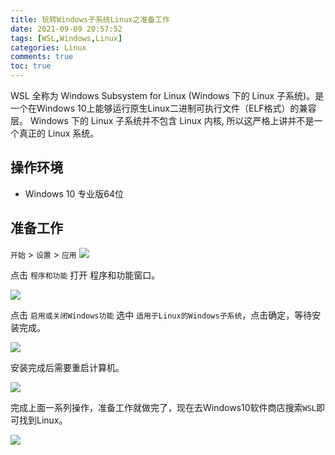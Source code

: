 ```yaml
---
title: 玩转Windows子系统Linux之准备工作
date: 2021-09-09 20:57:52
tags: [WSL,Windows,Linux]
categories: Linux
comments: true
toc: true
---
```


WSL 全称为 Windows Subsystem for Linux (Windows 下的 Linux 子系统)。是一个在Windows 10上能够运行原生Linux二进制可执行文件（ELF格式）的兼容层。 Windows 下的 Linux 子系统并不包含 Linux 内核, 所以这严格上讲并不是一个真正的 Linux 系统。

<!--more-->


## 操作环境

- Windows 10 专业版64位


## 准备工作

`开始` > `设置` > `应用`
![](https://gitee.com/Sogrey/gitee-cdn/raw/master/imgs/wsl01.png)

点击 `程序和功能` 打开 程序和功能窗口。

![](https://gitee.com/Sogrey/gitee-cdn/raw/master/imgs/wsl02.png)

点击 `启用或关闭Windows功能` 选中 `适用于Linux的Windows子系统`，点击确定，等待安装完成。

![](https://gitee.com/Sogrey/gitee-cdn/raw/master/imgs/wsl03.png)

安装完成后需要重启计算机。

![](https://gitee.com/Sogrey/gitee-cdn/raw/master/imgs/wsl04.png)

完成上面一系列操作，准备工作就做完了，现在去Windows10软件商店搜索`WSL`即可找到Linux。

![](https://gitee.com/Sogrey/gitee-cdn/raw/master/imgs/wsl05.png)

